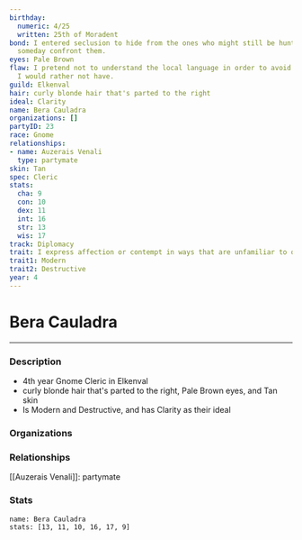 ```yaml
---
birthday:
  numeric: 4/25
  written: 25th of Moradent
bond: I entered seclusion to hide from the ones who might still be hunting me. I must
  someday confront them.
eyes: Pale Brown
flaw: I pretend not to understand the local language in order to avoid interactions
  I would rather not have.
guild: Elkenval
hair: curly blonde hair that's parted to the right
ideal: Clarity
name: Bera Cauladra
organizations: []
partyID: 23
race: Gnome
relationships:
- name: Auzerais Venali
  type: partymate
skin: Tan
spec: Cleric
stats:
  cha: 9
  con: 10
  dex: 11
  int: 16
  str: 13
  wis: 17
track: Diplomacy
trait: I express affection or contempt in ways that are unfamiliar to others.
trait1: Modern
trait2: Destructive
year: 4
---
```

# Bera Cauladra
---
### Description
- 4th year Gnome Cleric in Elkenval
- curly blonde hair that's parted to the right, Pale Brown eyes, and Tan skin
- Is Modern and Destructive, and has Clarity as their ideal

### Organizations
### Relationships
[[Auzerais Venali]]: partymate
### Stats
```statblock
name: Bera Cauladra
stats: [13, 11, 10, 16, 17, 9]
```